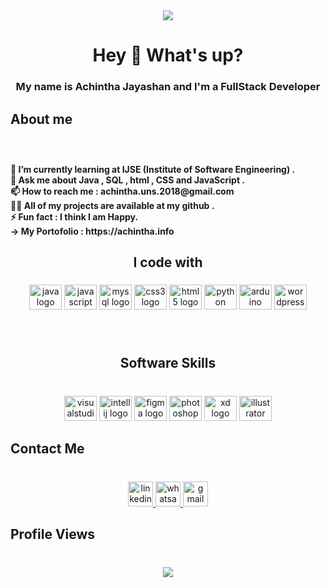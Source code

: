 <div align="center">
  <img height="" src="https://ik.imagekit.io/dresma/Dresma_Library/senior-software-engineer_Wy82tYQym.gif"  />
</div>

###

<h1 align="center">Hey 👋 What's up?</h1>

###

<h3 align="center">My name is Achintha Jayashan  and I'm a FullStack Developer</h3>

###

<h2 align="left">About me</h2>

###

<br clear="both">

<h4 align="left">🌱 I’m currently learning at IJSE (Institute of Software Engineering) .<br>💬 Ask me about Java , SQL , html , CSS and JavaScript .<br>📫 How to reach me : achintha.uns.2018@gmail.com<br>👨‍💻 All of my projects are available at my github .<br>⚡ Fun fact : I think I am Happy.<br>
-> My Portofolio : https://achintha.info</h4>

###

<h2 align="center">I code with</h2>

###

<div align="center">
  <img src="https://cdn.jsdelivr.net/gh/devicons/devicon/icons/java/java-original.svg" height="40" width="52" alt="java logo"  />
  <img src="https://cdn.jsdelivr.net/gh/devicons/devicon/icons/javascript/javascript-original.svg" height="40" width="52" alt="javascript logo"  />
  <img src="https://cdn.jsdelivr.net/gh/devicons/devicon/icons/mysql/mysql-original.svg" height="40" width="52" alt="mysql logo"  />
  <img src="https://cdn.jsdelivr.net/gh/devicons/devicon/icons/css3/css3-original.svg" height="40" width="52" alt="css3 logo"  />
  <img src="https://cdn.jsdelivr.net/gh/devicons/devicon/icons/html5/html5-original.svg" height="40" width="52" alt="html5 logo"  />
  <img src="https://cdn.jsdelivr.net/gh/devicons/devicon/icons/python/python-original.svg" height="40" width="52" alt="python logo"  />
  <img src="https://cdn.jsdelivr.net/gh/devicons/devicon/icons/arduino/arduino-original.svg" height="40" width="52" alt="arduino logo"  />
  <img src="https://cdn.jsdelivr.net/gh/devicons/devicon/icons/wordpress/wordpress-original.svg" height="40" width="52" alt="wordpress logo"  />
</div>

###

<br clear="both">

<h2 align="center">Software Skills</h2>

###

<br clear="both">

<div align="center">
  <img src="https://cdn.jsdelivr.net/gh/devicons/devicon/icons/visualstudio/visualstudio-plain.svg" height="40" width="52" alt="visualstudio logo"  />
  <img src="https://cdn.jsdelivr.net/gh/devicons/devicon/icons/intellij/intellij-original.svg" height="40" width="52" alt="intellij logo"  />
  <img src="https://cdn.jsdelivr.net/gh/devicons/devicon/icons/figma/figma-original.svg" height="40" width="52" alt="figma logo"  />
  <img src="https://cdn.jsdelivr.net/gh/devicons/devicon/icons/photoshop/photoshop-plain.svg" height="40" width="52" alt="photoshop logo"  />
  <img src="https://cdn.jsdelivr.net/gh/devicons/devicon/icons/xd/xd-plain.svg" height="40" width="52" alt="xd logo"  />
  <img src="https://cdn.jsdelivr.net/gh/devicons/devicon/icons/illustrator/illustrator-plain.svg" height="40" width="52" alt="illustrator logo"  />
</div>

###

<h2 align="left">Contact Me</h2>

###

<br clear="both">

<div align="center">
  <a href="https://www.linkedin.com/in/achintha-jayashan-4336a4247" target="_blank">
    <img src="https://img.shields.io/static/v1?message=Achintha Jayashan&logo=linkedin&label=Lnkedin&color=0077B5&logoColor=white&labelColor=&style=flat" height="40" alt="linkedin logo"  />
  </a>
  <a href="https://wa.me/94787155885" target="_blank">
    <img src="https://img.shields.io/static/v1?message=94787155885&logo=whatsapp&label=Whatsapp&color=25D366&logoColor=white&labelColor=&style=flat" height="40" alt="whatsapp logo"  />
  </a>
  <a href="achintha.uns.2018@gmail.com" target="_blank">
    <img src="https://img.shields.io/static/v1?message=achintha.uns.2018@gmail.com&logo=gmail&label=Gmail&color=D14836&logoColor=white&labelColor=&style=flat" height="40" alt="gmail logo"  />
  </a>
</div>

###

<h2 align="left">Profile Views</h2>

###

<br clear="both">

<div align="center">
  <img src="https://visitor-badge.laobi.icu/badge?page_id=ac.ac&left_color=blue&right_color=darkcyan"  />
</div>

###

